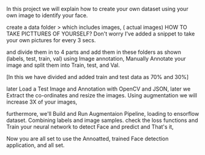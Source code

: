 
In this project we will explain how to create your own dataset using your own image to identify your face.

create a data folder > which includes images, ( actual images)
HOW TO TAKE PICTTURES OF YOURSELF?  Don't worry I've added a snippet to take your own pictures for every 3 secs.

and divide them in to 4 parts and add them in these folders as shown (labels, test, train, val)
using Image annotation, Manually Annotate your image and split them into Train, test, and Val.

[In this we have divided and added train and test data as 70% and 30%]

later Load a Test Image and Annotation with OpenCV and JSON, later we Extract the co-ordinates and resize the images. Using augmentation we will increase 3X of your images,

furthermore, we'll Build and Run Augmentaion Pipeline, loading to ensorflow dataset.
Combining labels and image samples. check the loss functions and Train your neural network to detect Face and predict and That's it,

Now you are all set to use the Annoatted, trained Face detection application, and all set.

